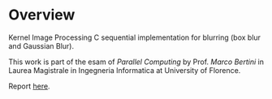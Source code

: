 # Overview

Kernel Image Processing C sequential implementation for blurring (box blur and Gaussian Blur).

This work is part of the esam of *Parallel Computing* by Prof. *Marco Bertini* in Laurea Magistrale in Ingegneria Informatica at University of Florence.

Report [here](https://github.com/KevinMaggi/Image-Kernel-Processing_Sequential/blob/master/Parallel_Computing___Kernel_Image_Processing.pdf).
